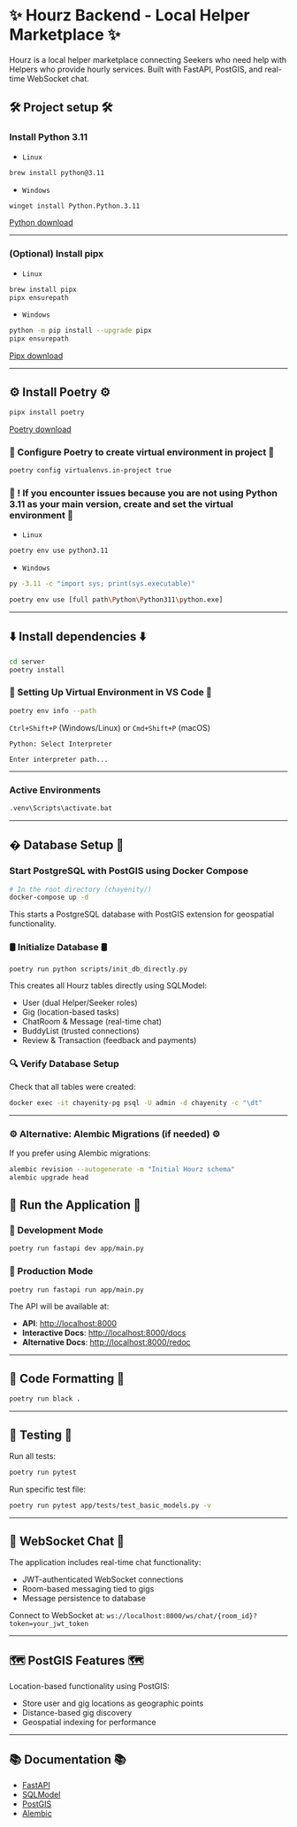 # ✨ Hourz Backend - Local Helper Marketplace ✨

Hourz is a local helper marketplace connecting Seekers who need help with Helpers who provide hourly services. Built with FastAPI, PostGIS, and real-time WebSocket chat.

## 🛠️ Project setup 🛠️

### Install Python 3.11

- `Linux`

```bash
brew install python@3.11
```

- `Windows`

```bash
winget install Python.Python.3.11
```

[Python download](https://www.python.org/downloads/)

---

### (Optional) Install pipx

- `Linux`

```bash
brew install pipx
pipx ensurepath
```

- `Windows`

```bash
python -m pip install --upgrade pipx
pipx ensurepath
```

[Pipx download](https://pipx.pypa.io/stable/installation/)

---

## ⚙️ Install Poetry ⚙️

```bash
pipx install poetry
```

[Poetry download](https://python-poetry.org/docs/)

### 🔨 Configure Poetry to create virtual environment in project 🔨

```bash
poetry config virtualenvs.in-project true
```

### 🔧 ! If you encounter issues because you are not using Python 3.11 as your main version, create and set the virtual environment 🔧

- `Linux`

```bash
poetry env use python3.11
```

- `Windows`

```bash
py -3.11 -c "import sys; print(sys.executable)"
```

```bash
poetry env use [full path\Python\Python311\python.exe]
```

---

## ⬇️ Install dependencies ⬇️

```bash
cd server
poetry install
```

### 🔧 Setting Up Virtual Environment in VS Code 🔧

```bash
poetry env info --path
```

`Ctrl+Shift+P` (Windows/Linux) or `Cmd+Shift+P` (macOS)

`Python: Select Interpreter`

`Enter interpreter path...`

---

### Active Environments

```bash
.venv\Scripts\activate.bat
```

---

## � Database Setup 🐳

### Start PostgreSQL with PostGIS using Docker Compose

```bash
# In the root directory (chayenity/)
docker-compose up -d
```

This starts a PostgreSQL database with PostGIS extension for geospatial functionality.

### 🛢 Initialize Database 🛢

```bash
poetry run python scripts/init_db_directly.py
```

This creates all Hourz tables directly using SQLModel:

- User (dual Helper/Seeker roles)
- Gig (location-based tasks)  
- ChatRoom & Message (real-time chat)
- BuddyList (trusted connections)
- Review & Transaction (feedback and payments)

### 🔍 Verify Database Setup

Check that all tables were created:

```bash
docker exec -it chayenity-pg psql -U admin -d chayenity -c "\dt"
```

---

### ⚙️ Alternative: Alembic Migrations (if needed) ⚙️

If you prefer using Alembic migrations:

```bash
alembic revision --autogenerate -m "Initial Hourz schema"
alembic upgrade head
```

## 🚀 Run the Application 🚀

### 🧪 Development Mode

```bash
poetry run fastapi dev app/main.py
```

### 🚀 Production Mode

```bash
poetry run fastapi run app/main.py
```

The API will be available at:

- **API**: <http://localhost:8000>
- **Interactive Docs**: <http://localhost:8000/docs>
- **Alternative Docs**: <http://localhost:8000/redoc>

---

## 🧹 Code Formatting 🧹

```bash
poetry run black .
```

---

## 🧪 Testing 🧪

Run all tests:

```bash
poetry run pytest
```

Run specific test file:

```bash
poetry run pytest app/tests/test_basic_models.py -v
```

---

## 📡 WebSocket Chat 📡

The application includes real-time chat functionality:

- JWT-authenticated WebSocket connections
- Room-based messaging tied to gigs
- Message persistence to database

Connect to WebSocket at: `ws://localhost:8000/ws/chat/{room_id}?token=your_jwt_token`

---

## 🗺️ PostGIS Features 🗺️

Location-based functionality using PostGIS:

- Store user and gig locations as geographic points
- Distance-based gig discovery
- Geospatial indexing for performance

---

## 📚 Documentation 📚

- [FastAPI](https://fastapi.tiangolo.com/)
- [SQLModel](https://sqlmodel.tiangolo.com/)
- [PostGIS](https://postgis.net/)
- [Alembic](https://alembic.sqlalchemy.org/)
